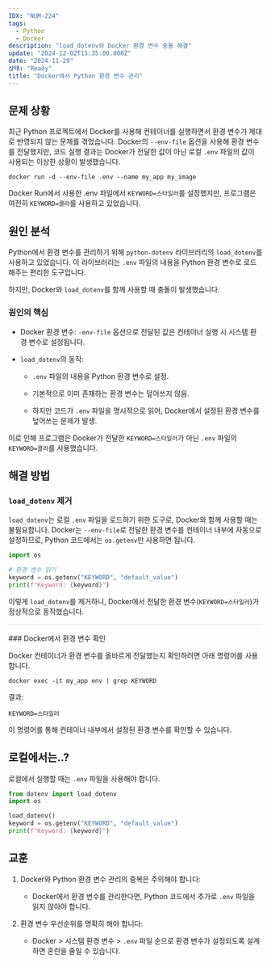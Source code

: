 ```yaml
---
IDX: "NUM-224"
tags:
  - Python
  - Docker
description: "load_dotenv와 Docker 환경 변수 충돌 해결"
update: "2024-12-02T15:35:00.000Z"
date: "2024-11-29"
상태: "Ready"
title: "Docker에서 Python 환경 변수 관리"
---
```

## 문제 상황

최근 Python 프로젝트에서 Docker를 사용해 컨테이너를 실행하면서 환경 변수가 제대로 반영되지 않는 문제를 겪었습니다. Docker의 `--env-file` 옵션을 사용해 환경 변수를 전달했지만, 코드 실행 결과는 Docker가 전달한 값이 아닌 로컬 `.env` 파일의 값이 사용되는 이상한 상황이 발생했습니다.

```shell
docker run -d --env-file .env --name my_app my_image
```

Docker Run에서 사용한 .env 파일에서 `KEYWORD=스타일러`를 설정했지만, 프로그램은 여전히 `KEYWORD=콜라`를 사용하고 있었습니다.

## 원인 분석

Python에서 환경 변수를 관리하기 위해 `python-dotenv` 라이브러리의 `load_dotenv`를 사용하고 있었습니다. 이 라이브러리는 `.env` 파일의 내용을 Python 환경 변수로 로드해주는 편리한 도구입니다.

하지만, Docker와 `load_dotenv`를 함께 사용할 때 충돌이 발생했습니다.

### 원인의 핵심

- Docker 환경 변수: `-env-file` 옵션으로 전달된 값은 컨테이너 실행 시 시스템 환경 변수로 설정됩니다.

- `load_dotenv`의 동작:

    - `.env` 파일의 내용을 Python 환경 변수로 설정.

    - 기본적으로 이미 존재하는 환경 변수는 덮어쓰지 않음.

    - 하지만 코드가 `.env` 파일을 명시적으로 읽어, Docker에서 설정된 환경 변수를 덮어쓰는 문제가 발생.

이로 인해 프로그램은 Docker가 전달한 `KEYWORD=스타일러`가 아닌 `.env` 파일의 `KEYWORD=콜라`를 사용했습니다.

## 해결 방법

### `load_dotenv` 제거

`load_dotenv`는 로컬 `.env` 파일을 로드하기 위한 도구로, Docker와 함께 사용할 때는 불필요합니다. Docker는 `--env-file`로 전달한 환경 변수를 컨테이너 내부에 자동으로 설정하므로, Python 코드에서는 `os.getenv`만 사용하면 됩니다.

```python
import os

# 환경 변수 읽기
keyword = os.getenv("KEYWORD", "default_value")
print(f"Keyword: {keyword}")
```

이렇게 `load_dotenv`를 제거하니, Docker에서 전달한 환경 변수(`KEYWORD=스타일러`)가 정상적으로 동작했습니다.

<hr style="border: none; height: 1px; background-color: #e0e0e0; margin: 16px 0;" />
### Docker에서 환경 변수 확인

Docker 컨테이너가 환경 변수를 올바르게 전달했는지 확인하려면 아래 명령어를 사용합니다.

```shell
docker exec -it my_app env | grep KEYWORD
```

결과:

```plain text
KEYWORD=스타일러
```

이 명령어를 통해 컨테이너 내부에서 설정된 환경 변수를 확인할 수 있습니다.

## 로컬에서는..?

로컬에서 실행할 때는 `.env` 파일을 사용해야 합니다. 

```python
from dotenv import load_dotenv
import os

load_dotenv()
keyword = os.getenv("KEYWORD", "default_value")
print(f"Keyword: {keyword}")
```

## 교훈

1. Docker와 Python 환경 변수 관리의 중복은 주의해야 합니다:

    - Docker에서 환경 변수를 관리한다면, Python 코드에서 추가로 `.env` 파일을 읽지 않아야 합니다.

1. 환경 변수 우선순위를 명확히 해야 합니다:

    - Docker > 시스템 환경 변수 > `.env` 파일 순으로 환경 변수가 설정되도록 설계하면 혼란을 줄일 수 있습니다.

